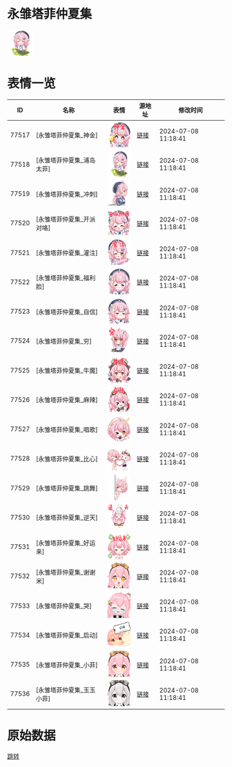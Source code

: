 # 永雏塔菲仲夏集

<img src="./cover.png" height="60" alt="cover" />

# 表情一览

|ID|名称|表情|源地址|修改时间|
|----|----|----|----|----|
|77517|[永雏塔菲仲夏集_神金]|<img src="./pic/077517_%5B永雏塔菲仲夏集_神金%5D.png" height="60" alt="神金"/>|[链接](https://i0.hdslb.com/bfs/emote/75ee031c5a9980e0a4f0854ac780c8e5b2450a91.png)|2024-07-08 11:18:41|
|77518|[永雏塔菲仲夏集_浦岛太菲]|<img src="./pic/077518_%5B永雏塔菲仲夏集_浦岛太菲%5D.png" height="60" alt="浦岛太菲"/>|[链接](https://i0.hdslb.com/bfs/emote/bfc935db01acf0a86e1c961e8b5f77eb24b8e11e.png)|2024-07-08 11:18:41|
|77519|[永雏塔菲仲夏集_冲刺]|<img src="./pic/077519_%5B永雏塔菲仲夏集_冲刺%5D.png" height="60" alt="冲刺"/>|[链接](https://i0.hdslb.com/bfs/emote/7bc31c318f2e63713e7a03247fafe586ab6e133e.png)|2024-07-08 11:18:41|
|77520|[永雏塔菲仲夏集_开派对咯]|<img src="./pic/077520_%5B永雏塔菲仲夏集_开派对咯%5D.png" height="60" alt="开派对咯"/>|[链接](https://i0.hdslb.com/bfs/emote/df79872622e348e0be0bda6e312d8c981bd275ec.png)|2024-07-08 11:18:41|
|77521|[永雏塔菲仲夏集_灌注]|<img src="./pic/077521_%5B永雏塔菲仲夏集_灌注%5D.png" height="60" alt="灌注"/>|[链接](https://i0.hdslb.com/bfs/emote/cc92bbd2b09208608287e3a1598b8438624f8ddf.png)|2024-07-08 11:18:41|
|77522|[永雏塔菲仲夏集_福利脸]|<img src="./pic/077522_%5B永雏塔菲仲夏集_福利脸%5D.png" height="60" alt="福利脸"/>|[链接](https://i0.hdslb.com/bfs/emote/c17cb3a579fe4373f837ef3e48ea9b0a5a2f886f.png)|2024-07-08 11:18:41|
|77523|[永雏塔菲仲夏集_自信]|<img src="./pic/077523_%5B永雏塔菲仲夏集_自信%5D.png" height="60" alt="自信"/>|[链接](https://i0.hdslb.com/bfs/emote/d1f20c4f607bed95dc1ebd2bc3f2efd08a5a69c6.png)|2024-07-08 11:18:41|
|77524|[永雏塔菲仲夏集_穷]|<img src="./pic/077524_%5B永雏塔菲仲夏集_穷%5D.png" height="60" alt="穷"/>|[链接](https://i0.hdslb.com/bfs/emote/197296837f9b8ddc8048e2449da70c011af2b634.png)|2024-07-08 11:18:41|
|77525|[永雏塔菲仲夏集_牛魔]|<img src="./pic/077525_%5B永雏塔菲仲夏集_牛魔%5D.png" height="60" alt="牛魔"/>|[链接](https://i0.hdslb.com/bfs/emote/defa05caa445cb7e8646273e16ef60f791411ef3.png)|2024-07-08 11:18:41|
|77526|[永雏塔菲仲夏集_麻辣]|<img src="./pic/077526_%5B永雏塔菲仲夏集_麻辣%5D.png" height="60" alt="麻辣"/>|[链接](https://i0.hdslb.com/bfs/emote/a6081156b22cc069e6b6c0ec1bca45ce11f322b9.png)|2024-07-08 11:18:41|
|77527|[永雏塔菲仲夏集_唱歌]|<img src="./pic/077527_%5B永雏塔菲仲夏集_唱歌%5D.png" height="60" alt="唱歌"/>|[链接](https://i0.hdslb.com/bfs/emote/1bec21b1227f72ac1d37ee17531a8e2b1a264a6f.png)|2024-07-08 11:18:41|
|77528|[永雏塔菲仲夏集_比心]|<img src="./pic/077528_%5B永雏塔菲仲夏集_比心%5D.png" height="60" alt="比心"/>|[链接](https://i0.hdslb.com/bfs/emote/12c14e8f0498db5ea216253d7d545c7ecaf630ca.png)|2024-07-08 11:18:41|
|77529|[永雏塔菲仲夏集_跳舞]|<img src="./pic/077529_%5B永雏塔菲仲夏集_跳舞%5D.png" height="60" alt="跳舞"/>|[链接](https://i0.hdslb.com/bfs/emote/957f6661b832f8a8df4d6db885168538eeea0d79.png)|2024-07-08 11:18:41|
|77530|[永雏塔菲仲夏集_逆天]|<img src="./pic/077530_%5B永雏塔菲仲夏集_逆天%5D.png" height="60" alt="逆天"/>|[链接](https://i0.hdslb.com/bfs/emote/1028035fe3189e343a91418c55110f944dd422b6.png)|2024-07-08 11:18:41|
|77531|[永雏塔菲仲夏集_好运来]|<img src="./pic/077531_%5B永雏塔菲仲夏集_好运来%5D.png" height="60" alt="好运来"/>|[链接](https://i0.hdslb.com/bfs/emote/653c2f610ee90f0e688ac8f3943cfd190cbe9628.png)|2024-07-08 11:18:41|
|77532|[永雏塔菲仲夏集_谢谢米]|<img src="./pic/077532_%5B永雏塔菲仲夏集_谢谢米%5D.png" height="60" alt="谢谢米"/>|[链接](https://i0.hdslb.com/bfs/emote/fcb970ae9e50e30aeeb0f6a3130f000c74d3bb19.png)|2024-07-08 11:18:41|
|77533|[永雏塔菲仲夏集_哭]|<img src="./pic/077533_%5B永雏塔菲仲夏集_哭%5D.png" height="60" alt="哭"/>|[链接](https://i0.hdslb.com/bfs/emote/cd61c9b9c39e3d1e3f41dff31a17ad460bb29958.png)|2024-07-08 11:18:41|
|77534|[永雏塔菲仲夏集_启动]|<img src="./pic/077534_%5B永雏塔菲仲夏集_启动%5D.png" height="60" alt="启动"/>|[链接](https://i0.hdslb.com/bfs/emote/58a3992900564d147c3e7e4abf954d489a7553db.png)|2024-07-08 11:18:41|
|77535|[永雏塔菲仲夏集_小菲]|<img src="./pic/077535_%5B永雏塔菲仲夏集_小菲%5D.png" height="60" alt="小菲"/>|[链接](https://i0.hdslb.com/bfs/emote/a920da527649af0e4781a1b80afaf922174f3d1b.png)|2024-07-08 11:18:41|
|77536|[永雏塔菲仲夏集_玉玉小菲]|<img src="./pic/077536_%5B永雏塔菲仲夏集_玉玉小菲%5D.png" height="60" alt="玉玉小菲"/>|[链接](https://i0.hdslb.com/bfs/emote/c27b4a8d18faefcddb7501a32addf5b5854ebfdc.png)|2024-07-08 11:18:41|

# 原始数据

[跳转](./raw.json)

